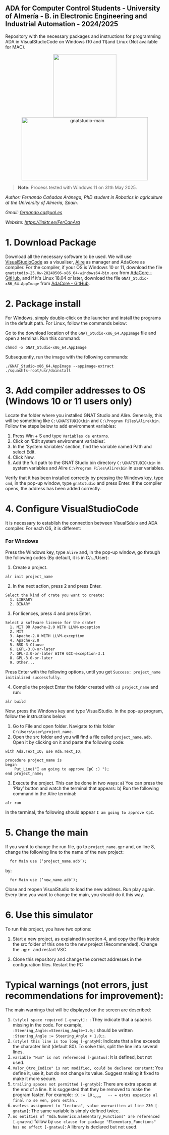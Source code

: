 ## ADA for Computer Control Students - University of Almería - B. in Electronic Engineering and Industrial Automation - 2024/2025

Repository with the necessary packages and instructions for programming ADA in VisualStudioCode on Windows (10 and 11)and Linux (Not available for MAC).


<p align="center"> <img src="https://github.com/user-attachments/assets/0a87af1b-35b8-4a8c-b3df-47c717c9434f" width="200" height="200" /> <img width="400" height="200" alt="gnatstudio-main" src="https://github.com/user-attachments/assets/5ddb8256-c372-4925-9b60-9cfb57f7f858" /> </p>



> **Note:** Process tested with Windows 11 on 31th May 2025.

*Author: Fernando Cañadas Aránega, PhD student in Robotics in agriculture at the University of Almeria, Spain.*

*Gmail: fernando.ca@ual.es*

*Website: https://linktr.ee/FerCanAra*

# 1. Download Package

Download all the necessary software to be used. We will use [VisualStudioCode](https://code.visualstudio.com/download) as a visualiser, [Alire](https://alire.ada.dev/) as manager and AdaCore as compiler. For the compiler, if your OS is Windows 10 or 11, download the file ```gnatstudio-25.0w-20240506-x86_64-windows64-bin.exe``` from [AdaCore - GitHub](https://github.com/AdaCore/gnatstudio/releases), and if it's Linux 18.04 or later, download the file ```GNAT_Studio-x86_64.AppImage``` from [AdaCore - GitHub](https://github.com/AdaCore/gnatstudio/releases).

# 2. Package install

For Windows, simply double-click on the launcher and install the programs in the default path. For Linux, follow the commands below:

Go to the download location of the ```GNAT_Studio-x86_64.AppImage``` file and open a terminal. Run this command:
```
chmod -x GNAT_Studio-x86_64.AppImage
```
Subsequently, run the image with the following commands:
```
./GNAT_Studio-x86_64.AppImage --appimage-extract
./squashfs-root/usr/doinstall
```
# 3. Add compiler addresses to OS (Windows 10 or 11 users only)

Locate the folder where you installed GNAT Studio and Alire. Generally, this will be something like ``C:\GNATSTUDIO\bin`` and ``C:\Program Files\Alire\bin``. Follow the steps below to add environment variables:

1. Press Win + S and type ``Variables de entorno``.
2. Click on ‘Edit system environment variables’.
3. In the ‘System Variables’ section, find the variable named Path and select Edit.
4. Click New.
5. Add the full path to the GNAT Studio bin directory ``C:\GNATSTUDIO\bin`` in system variables and Alire ``C:\Program Files\Alire\bin`` in user variables.

Verify that it has been installed correctly by pressing the Windows key, type ```cmd```, in the pop-up window, type ``gnatstudio`` and press Enter. If the compiler opens, the address has been added correctly.

# 4. Configure VisualStudioCode

It is necessary to establish the connection between VisualSduio and ADA compiler. For each OS, it is different:

### For Windows

Press the Windows key, type ```Alire``` and, in the pop-up window, go through the following codes (By default, it is in C/:../User):

1. Create a project.
```
alr init project_name
```
2. In the next action, press 2 and press Enter.
```
Select the kind of crate you want to create:
  1. LIBRARY
  2. BINARY
```
3. For licences, press 4 and press Enter.
```
Select a software license for the crate?
  1. MIT OR Apache-2.0 WITH LLVM-exception
  2. MIT
  3. Apache-2.0 WITH LLVM-exception
  4. Apache-2.0
  5. BSD-3-Clause
  6. LGPL-3.0-or-later
  7. GPL-3.0-or-later WITH GCC-exception-3.1
  8. GPL-3.0-or-later
  9. Other...
```
Press Enter with the following options, until you get ```Success: project_name initialized successfully```.

4. Compile the project
Enter the folder created with ```cd project_name``` and run:
```
alr build
```
Now, press the Windows key and type VisualStudio. In the pop-up program, follow the instructions below:

1. Go to File and open folder. Navigate to this folder ```C:\Users\user\project_name```.
2. Open the src folder and you will find a file called ``project_name.adb``. Open it by clicking on it and paste the following code:
```
with Ada.Text_IO; use Ada.Text_IO;

procedure project_name is
begin
    Put_Line("I am going to approve CpC :) ");
end project_name;
```
3. Execute the project. This can be done in two ways:
   a) You can press the ‘Play’ button and watch the terminal that appears:
   b) Run the following command in the Alire terminal:
```
alr run
```
In the terminal, the following should appear ```I am going to approve CpC```.

# 5. Change the main

If you want to change the run file, go to ```project_name.gpr``` and, on line 8, change the following line to the name of the new project:
```
  for Main use (‘project_name.adb’);
```
by:
```
  for Main use (‘new_name.adb’);
```
Close and reopen VisualStudio to load the new address. Run play again. Every time you want to change the main, you should do it this way.

# 6. Use this simulator

To run this project, you have two options:

1. Start a new project, as explained in section 4, and copy the files inside the src folder of this one to the new project (Recommended). Change the ```.gpr ``` and restart VSC.

2. Clone this repository and change the correct addresses in the configuration files. Restart the PC

# Typical warnings (not errors, just recommendations for improvement):

The main warnings that will be displayed on the screen are described:
1. ```(style) space required [-gnatyt]: ```: They indicate that a space is missing in the code. For example, ```:Steering_Angle:=Steering_Angle+1.0;```: should be written ```:Steering_Angle := Steering_Angle + 1.0;```:.
2. ```(style) this line is too long [-gnatyM]```: Indicate that a line exceeds the character limit (default 80). To solve this, split the line into several lines.
3. ```variable "Hum" is not referenced [-gnatwu]```: It is defined, but not used.
4. ```Valor_Otro_Indice" is not modified, could be declared constant```: You define it, use it, but do not change its value. Suggest making it fixed to make it more secure.
5. ```trailing spaces not permitted [-gnatyb]```: There are extra spaces at the end of a line. It is suggested that they be removed to make the program faster. For example: ```:X := 10;␣␣␣   -- ← estos espacios al final no se ven, pero están.```.
6. ```useless assignment to "Lectura", value overwritten at line 230 [-gnatwm]```: The same variable is simply defined twice.
7. ```no entities of "Ada.Numerics.Elementary_Functions" are referenced [-gnatwu]``` follow by ```use clause for package "Elementary_Functions" has no effect [-gnatwu]```: A library is declared but not used.



